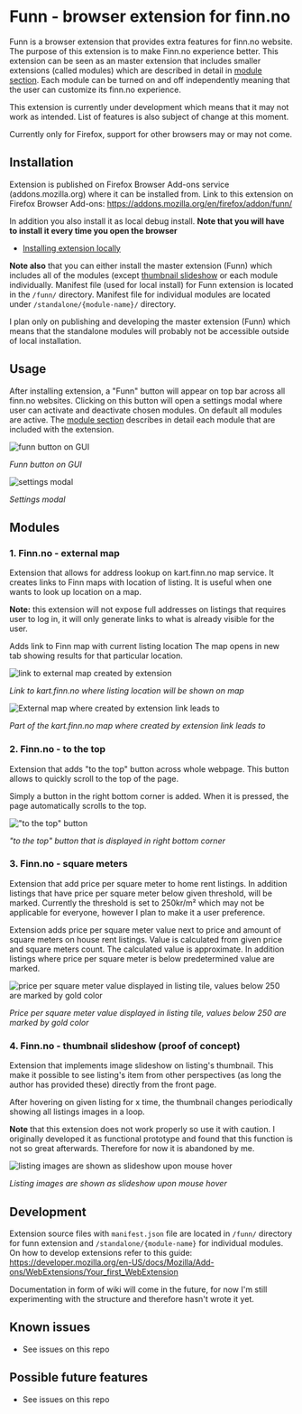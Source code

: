 # Funn - browser extension for finn.no
Funn is a browser extension that provides extra features for finn.no website. The purpose of this extension is to make Finn.no experience better. This extension can be seen as an master extension that includes smaller extensions (called modules) which are described in detail in [module section](#modules). Each module can be turned on and off independently meaning that the user can customize its finn.no experience.
 
This extension is currently under development which means that it may not work as intended. List of features is also subject of change at this moment.

Currently only for Firefox, support for other browsers may or may not come.

## Installation
Extension is published on Firefox Browser Add-ons service (addons.mozilla.org) where it can be installed from. Link to this extension on Firefox Browser Add-ons: https://addons.mozilla.org/en/firefox/addon/funn/

In addition you also install it as local debug install. **Note that you will have to install it every time you open the browser**
- [Installing extension locally](https://developer.mozilla.org/en-US/docs/Mozilla/Add-ons/WebExtensions/Your_first_WebExtension#installing)

**Note also** that you can either install the master extension (Funn) which includes all of the modules (except [thumbnail slideshow](#4-finnno---thumbnail-slideshow-proof-of-concept) or each module individually. Manifest file (used for local install) for Funn extension is located in the `/funn/` directory. Manifest file for individual modules are located under `/standalone/{module-name}/` directory. 

I plan only on publishing and developing the master extension (Funn) which means that the standalone modules will probably not be accessible outside of local installation.

## Usage
After installing extension, a "Funn" button will appear on top bar across all finn.no websites. Clicking on this button will open a settings modal where user can activate and deactivate chosen modules. On default all modules are active. The [module section](#modules) describes in detail each module that are included with the extension.

![funn button on GUI](/assets/funn-button.png)

*Funn button on GUI*

![settings modal](/assets/funn-settings.png)

*Settings modal*

## Modules
### 1. Finn.no - external map
Extension that allows for address lookup on kart.finn.no map service. It creates links to Finn maps with location of listing. It is useful when one wants to look up location on a map.

**Note:** this extension will not expose full addresses on listings that requires user to log in, it will only generate links to what is already visible for the user.

Adds link to Finn map with current listing location
The map opens in new tab showing results for that particular location.

![link to external map created by extension](/assets/funn-externalMap.png)

*Link to kart.finn.no where listing location will be shown on map*

![External map where created by extension link leads to](/assets/funn-externalMap-2.png)

*Part of the kart.finn.no map where created by extension link leads to*


### 2. Finn.no - to the top
Extension that adds "to the top" button across whole webpage. This button allows to quickly scroll to the top of the page.

Simply a button in the right bottom corner is added. When it is pressed, the page automatically scrolls to the top.

!["to the top" button](/assets/funn-toTheTop.png)

*"to the top" button that is displayed in right bottom corner*

### 3. Finn.no - square meters
Extension that add price per square meter to home rent listings. In addition listings that have price per square meter below given threshold, will be marked. Currently the threshold is set to 250kr/m² which may not be applicable for everyone, however I plan to make it a user preference.

Extension adds price per square meter value next to price and amount of square meters on house rent listings. Value is calculated from given price and square meters count. The calculated value is approximate. In addition listings where price per square meter is below predetermined value are marked.

![price per square meter value displayed in listing tile, values below 250 are marked by gold color](/assets/funn-squareMeters.png)

*Price per square meter value displayed in listing tile, values below 250 are marked by gold color*

### 4. Finn.no - thumbnail slideshow (proof of concept)
Extension that implements image slideshow on listing's thumbnail. This make it possible to see listing's item from other perspectives (as long the author has provided these) directly from the front page. 

After hovering on given listing for x time, the thumbnail changes periodically showing all listings images in a loop.

**Note** that this extension does not work properly so use it with caution. I originally developed it as functional prototype and found that this function is not so great afterwards. Therefore for now it is abandoned by me.

![listing images are shown as slideshow upon mouse hover](/assets/funn-thumbnailSlideshow.gif)

*Listing images are shown as slideshow upon mouse hover*

## Development
Extension source files with `manifest.json` file are located in `/funn/` directory for funn extension and `/standalone/{module-name}` for individual modules. On how to develop extensions refer to this guide: https://developer.mozilla.org/en-US/docs/Mozilla/Add-ons/WebExtensions/Your_first_WebExtension

Documentation in form of wiki will come in the future, for now I'm still experimenting with the structure and therefore hasn't wrote it yet. 

## Known issues
- See issues on this repo

## Possible future features
- See issues on this repo




